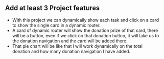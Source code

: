 ## Add at least 3 Project features


- With this project we can dynamically show each task and click on a card to show the single card in a dynamic router.
- A card of dynamic router will show the donation prize of that card, there will be a button, even if we click on that donation button, it will take us to the donation navigation and the card will be added there.
- That pie chart will be like that I will work dynamically on the total donation and how many donation navigation I have added.
